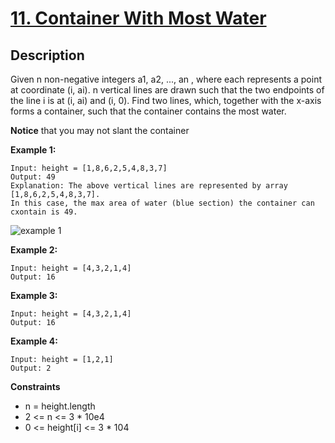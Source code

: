 # [11. Container With Most Water]((https://leetcode.com/problems/container-with-most-water))

## Description
Given n non-negative integers a1, a2, ..., an , where each represents a point at coordinate (i, ai).
n vertical lines are drawn such that the two endpoints of the line i is at (i, ai) and (i, 0).
Find two lines, which, together with the x-axis forms a container, such that the container contains the most water.

**Notice** that you may not slant the container

**Example 1:**
```
Input: height = [1,8,6,2,5,4,8,3,7]
Output: 49
Explanation: The above vertical lines are represented by array [1,8,6,2,5,4,8,3,7].
In this case, the max area of water (blue section) the container can cxontain is 49.
```
![example 1](https://s3-lc-upload.s3.amazonaws.com/uploads/2018/07/17/question_11.jpg)

**Example 2:**
```
Input: height = [4,3,2,1,4]
Output: 16
```

**Example 3:**
```
Input: height = [4,3,2,1,4]
Output: 16
```

**Example 4:**
```
Input: height = [1,2,1]
Output: 2
```

**Constraints**
+ n = height.length
+ 2 <= n <= 3 * 10e4
+ 0 <= height[i] <= 3 * 104